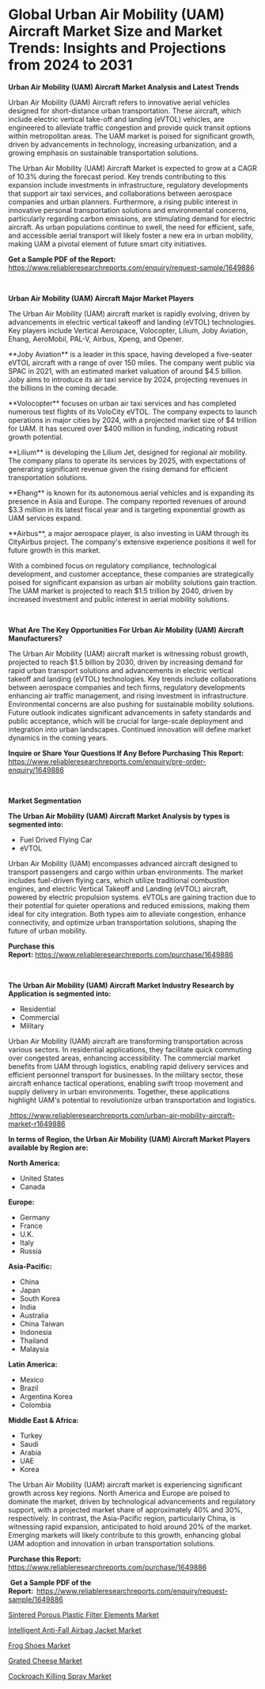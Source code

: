<p><h1>Global Urban Air Mobility (UAM) Aircraft Market Size and Market Trends: Insights and Projections from 2024 to 2031</h1></p><p><strong>Urban Air Mobility (UAM) Aircraft Market Analysis and Latest Trends</strong></p>
<p><p>Urban Air Mobility (UAM) Aircraft refers to innovative aerial vehicles designed for short-distance urban transportation. These aircraft, which include electric vertical take-off and landing (eVTOL) vehicles, are engineered to alleviate traffic congestion and provide quick transit options within metropolitan areas. The UAM market is poised for significant growth, driven by advancements in technology, increasing urbanization, and a growing emphasis on sustainable transportation solutions.</p><p>The Urban Air Mobility (UAM) Aircraft Market is expected to grow at a CAGR of 10.3% during the forecast period. Key trends contributing to this expansion include investments in infrastructure, regulatory developments that support air taxi services, and collaborations between aerospace companies and urban planners. Furthermore, a rising public interest in innovative personal transportation solutions and environmental concerns, particularly regarding carbon emissions, are stimulating demand for electric aircraft. As urban populations continue to swell, the need for efficient, safe, and accessible aerial transport will likely foster a new era in urban mobility, making UAM a pivotal element of future smart city initiatives.</p></p>
<p><strong>Get a Sample PDF of the Report:&nbsp;</strong> <a href="https://www.reliableresearchreports.com/enquiry/request-sample/1649886?utm_campaign=37&utm_medium=2&utm_source=Github&utm_content=ia&utm_term=25092024&utm_id=urban-air-mobility-uam-aircraft">https://www.reliableresearchreports.com/enquiry/request-sample/1649886</a></p>
<p>&nbsp;</p>
<p><strong>Urban Air Mobility (UAM) Aircraft Major Market Players</strong></p>
<p><p>The Urban Air Mobility (UAM) aircraft market is rapidly evolving, driven by advancements in electric vertical takeoff and landing (eVTOL) technologies. Key players include Vertical Aerospace, Volocopter, Lilium, Joby Aviation, Ehang, AeroMobil, PAL-V, Airbus, Xpeng, and Opener.</p><p>**Joby Aviation** is a leader in this space, having developed a five-seater eVTOL aircraft with a range of over 150 miles. The company went public via SPAC in 2021, with an estimated market valuation of around $4.5 billion. Joby aims to introduce its air taxi service by 2024, projecting revenues in the billions in the coming decade.</p><p>**Volocopter** focuses on urban air taxi services and has completed numerous test flights of its VoloCity eVTOL. The company expects to launch operations in major cities by 2024, with a projected market size of $4 trillion for UAM. It has secured over $400 million in funding, indicating robust growth potential.</p><p>**Lilium** is developing the Lilium Jet, designed for regional air mobility. The company plans to operate its services by 2025, with expectations of generating significant revenue given the rising demand for efficient transportation solutions.</p><p>**Ehang** is known for its autonomous aerial vehicles and is expanding its presence in Asia and Europe. The company reported revenues of around $3.3 million in its latest fiscal year and is targeting exponential growth as UAM services expand.</p><p>**Airbus**, a major aerospace player, is also investing in UAM through its CityAirbus project. The company's extensive experience positions it well for future growth in this market.</p><p>With a combined focus on regulatory compliance, technological development, and customer acceptance, these companies are strategically poised for significant expansion as urban air mobility solutions gain traction. The UAM market is projected to reach $1.5 trillion by 2040, driven by increased investment and public interest in aerial mobility solutions.</p></p>
<p>&nbsp;</p>
<p><strong>What Are The Key Opportunities For Urban Air Mobility (UAM) Aircraft Manufacturers?</strong></p>
<p><p>The Urban Air Mobility (UAM) aircraft market is witnessing robust growth, projected to reach $1.5 billion by 2030, driven by increasing demand for rapid urban transport solutions and advancements in electric vertical takeoff and landing (eVTOL) technologies. Key trends include collaborations between aerospace companies and tech firms, regulatory developments enhancing air traffic management, and rising investment in infrastructure. Environmental concerns are also pushing for sustainable mobility solutions. Future outlook indicates significant advancements in safety standards and public acceptance, which will be crucial for large-scale deployment and integration into urban landscapes. Continued innovation will define market dynamics in the coming years.</p></p>
<p><strong>Inquire or Share Your Questions If Any Before Purchasing This Report:</strong> <a href="https://www.reliableresearchreports.com/enquiry/pre-order-enquiry/1649886?utm_campaign=37&utm_medium=2&utm_source=Github&utm_content=ia&utm_term=25092024&utm_id=urban-air-mobility-uam-aircraft">https://www.reliableresearchreports.com/enquiry/pre-order-enquiry/1649886</a></p>
<p>&nbsp;</p>
<p><strong>Market Segmentation</strong></p>
<p><strong>The Urban Air Mobility (UAM) Aircraft Market Analysis by types is segmented into:</strong></p>
<p><ul><li>Fuel Drived Flying Car</li><li>eVTOL</li></ul></p>
<p><p>Urban Air Mobility (UAM) encompasses advanced aircraft designed to transport passengers and cargo within urban environments. The market includes fuel-driven flying cars, which utilize traditional combustion engines, and electric Vertical Takeoff and Landing (eVTOL) aircraft, powered by electric propulsion systems. eVTOLs are gaining traction due to their potential for quieter operations and reduced emissions, making them ideal for city integration. Both types aim to alleviate congestion, enhance connectivity, and optimize urban transportation solutions, shaping the future of urban mobility.</p></p>
<p><strong>Purchase this Report:&nbsp;</strong><a href="https://www.reliableresearchreports.com/purchase/1649886?utm_campaign=37&utm_medium=2&utm_source=Github&utm_content=ia&utm_term=25092024&utm_id=urban-air-mobility-uam-aircraft">https://www.reliableresearchreports.com/purchase/1649886</a></p>
<p>&nbsp;</p>
<p><strong>The Urban Air Mobility (UAM) Aircraft Market Industry Research by Application is segmented into:</strong></p>
<p><ul><li>Residential</li><li>Commercial</li><li>Military</li></ul></p>
<p><p>Urban Air Mobility (UAM) aircraft are transforming transportation across various sectors. In residential applications, they facilitate quick commuting over congested areas, enhancing accessibility. The commercial market benefits from UAM through logistics, enabling rapid delivery services and efficient personnel transport for businesses. In the military sector, these aircraft enhance tactical operations, enabling swift troop movement and supply delivery in urban environments. Together, these applications highlight UAM's potential to revolutionize urban transportation and logistics.</p></p>
<p><a href="https://www.reliableresearchreports.com/urban-air-mobility-aircraft-market-r1649886?utm_campaign=37&utm_medium=2&utm_source=Github&utm_content=ia&utm_term=25092024&utm_id=urban-air-mobility-uam-aircraft">&nbsp;https://www.reliableresearchreports.com/urban-air-mobility-aircraft-market-r1649886</a></p>
<p><strong>In terms of Region, the Urban Air Mobility (UAM) Aircraft Market Players available by Region are:</strong></p>
<p>
    <p> <strong> North America: </strong>
        <ul>
            <li>United States</li>
            <li>Canada</li>
        </ul>
        </p> 
    <p> <strong> Europe: </strong>
        <ul>
            <li>Germany</li>
            <li>France</li>
            <li>U.K.</li>
            <li>Italy</li>
            <li>Russia</li>
        </ul>
        </p> 
    <p> <strong> Asia-Pacific: </strong>
        <ul>
            <li>China</li>
            <li>Japan</li>
            <li>South Korea</li>
            <li>India</li>
            <li>Australia</li>
            <li>China Taiwan</li>
            <li>Indonesia</li>
            <li>Thailand</li>
            <li>Malaysia</li>
        </ul>
        </p> 
    <p> <strong> Latin America: </strong>
        <ul>
            <li>Mexico</li>
            <li>Brazil</li>
            <li>Argentina Korea</li>
            <li>Colombia</li>
        </ul>
        </p> 
    <p> <strong> Middle East & Africa: </strong>
        <ul>
            <li>Turkey</li>
            <li>Saudi</li>
            <li>Arabia</li>
            <li>UAE</li>
            <li>Korea</li>
        </ul>
    </p>
    </p>
<p><p>The Urban Air Mobility (UAM) aircraft market is experiencing significant growth across key regions. North America and Europe are poised to dominate the market, driven by technological advancements and regulatory support, with a projected market share of approximately 40% and 30%, respectively. In contrast, the Asia-Pacific region, particularly China, is witnessing rapid expansion, anticipated to hold around 20% of the market. Emerging markets will likely contribute to this growth, enhancing global UAM adoption and innovation in urban transportation solutions.</p></p>
<p><strong>Purchase this Report: </strong><a href="https://www.reliableresearchreports.com/purchase/1649886?utm_campaign=37&utm_medium=2&utm_source=Github&utm_content=ia&utm_term=25092024&utm_id=urban-air-mobility-uam-aircraft">https://www.reliableresearchreports.com/purchase/1649886</a></p>
<p>&nbsp;<strong>Get a Sample PDF of the Report:&nbsp;&nbsp;</strong><a href="https://www.reliableresearchreports.com/enquiry/request-sample/1649886?utm_campaign=37&utm_medium=2&utm_source=Github&utm_content=ia&utm_term=25092024&utm_id=urban-air-mobility-uam-aircraft">https://www.reliableresearchreports.com/enquiry/request-sample/1649886</a></p>
<p><strong></strong></p>
<p><p><a href="https://github.com/wwwkeltoum/Market-Research-Report-List-5/blob/main/sintered-porous-plastic-filter-elements-market.md?utm_campaign=37&utm_medium=2&utm_source=Github&utm_content=ia&utm_term=25092024&utm_id=urban-air-mobility-uam-aircraft">Sintered Porous Plastic Filter Elements Market</a></p><p><a href="https://github.com/SamiaHussain82/Market-Research-Report-List-1/blob/main/intelligent-anti-fall-airbag-jacket-market.md?utm_campaign=37&utm_medium=2&utm_source=Github&utm_content=ia&utm_term=25092024&utm_id=urban-air-mobility-uam-aircraft">Intelligent Anti-Fall Airbag Jacket Market</a></p><p><a href="https://issuu.com/reportprime-2/docs/frog-shoes-market-size-2030.pptx_62fd8589c570e0?utm_campaign=37&utm_medium=2&utm_source=Github&utm_content=ia&utm_term=25092024&utm_id=urban-air-mobility-uam-aircraft">Frog Shoes Market</a></p><p><a href="https://www.linkedin.com/pulse/grated-cheese-industry-sector-new-technologies-market-impact-ychge?trackingId=mpRE%2BN9VT%2FKoTiQZd3FEYQ%3D%3D&utm_campaign=37&utm_medium=2&utm_source=Github&utm_content=ia&utm_term=25092024&utm_id=urban-air-mobility-uam-aircraft">Grated Cheese Market</a></p><p><a href="https://www.linkedin.com/pulse/cockroach-killing-spray-industry-analysis-report-its-market-rhpee?utm_campaign=37&utm_medium=2&utm_source=Github&utm_content=ia&utm_term=25092024&utm_id=urban-air-mobility-uam-aircraft">Cockroach Killing Spray Market</a></p></p>